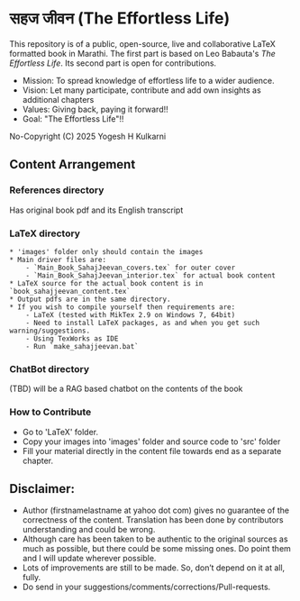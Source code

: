 # सहज जीवन (The Effortless Life)

This repository is of a public, open-source, live and collaborative LaTeX formatted book in Marathi. The first part is based on Leo Babauta's *The Effortless Life*. Its second part is open for contributions.

- Mission: To spread knowledge of effortless life to a wider audience.
- Vision: Let many participate, contribute and add own insights as additional chapters
- Values: Giving back, paying it forward!!
- Goal: "The Effortless Life"!!

No-Copyright (C) 2025 Yogesh H Kulkarni

## Content Arrangement

### References directory 
Has original book pdf and its English transcript

### LaTeX directory 

	* 'images' folder only should contain the images
	* Main driver files are:
		- `Main_Book_SahajJeevan_covers.tex` for outer cover
		- `Main_Book_SahajJeevan_interior.tex` for actual book content
	* LaTeX source for the actual book content is in `book_sahajjeevan_content.tex`
	* Output pdfs are in the same directory.
	* If you wish to compile yourself then requirements are:
		- LaTeX (tested with MikTex 2.9 on Windows 7, 64bit)
		- Need to install LaTeX packages, as and when you get such warning/suggestions.
		- Using TexWorks as IDE
		- Run `make_sahajjeevan.bat`
	

### ChatBot directory
(TBD) will be a RAG based chatbot on the contents of the book

### How to Contribute
* Go to 'LaTeX' folder.
* Copy your images into 'images' folder and source code to 'src' folder
* Fill your material directly in the content file towards end as a separate chapter.

## Disclaimer:
* Author (firstnamelastname at yahoo dot com) gives no guarantee of the correctness of the content. Translation has been done by contributors understanding and could be wrong. 
* Although care has been taken to be authentic to the original sources as much as possible, but there could be some missing ones. Do point them and I will update wherever possible. 
* Lots of improvements are still to be made. So, don’t depend on it at all, fully. 
* Do send in your suggestions/comments/corrections/Pull-requests.